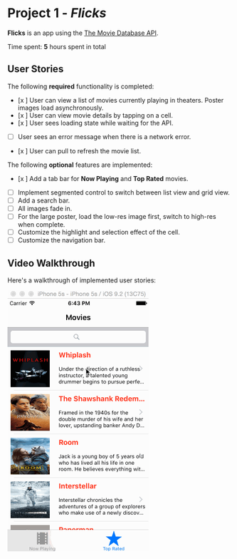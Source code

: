 # Project 1 - *Flicks*

**Flicks** is an app using the [The Movie Database API](http://docs.themoviedb.apiary.io/#).

Time spent: **5** hours spent in total

## User Stories

The following **required** functionality is completed:

- [x ] User can view a list of movies currently playing in theaters. Poster images load asynchronously.
- [x ] User can view movie details by tapping on a cell.
- [x ] User sees loading state while waiting for the API.
- [ ] User sees an error message when there is a network error.
- [x ] User can pull to refresh the movie list.

The following **optional** features are implemented:

- [x ] Add a tab bar for **Now Playing** and **Top Rated** movies.
- [ ] Implement segmented control to switch between list view and grid view.
- [ ] Add a search bar.
- [ ] All images fade in.
- [ ] For the large poster, load the low-res image first, switch to high-res when complete.
- [ ] Customize the highlight and selection effect of the cell.
- [ ] Customize the navigation bar.

## Video Walkthrough

Here's a walkthrough of implemented user stories:

<img src='https://github.com/jackynguyen110/Flick/blob/master/TipCalculator3.gif' title='Video Walkthrough' width='' alt='Video Walkthrough' />

